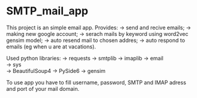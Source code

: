 # SMTP_mail_app
This project is an simple email app. Provides: 
-> send and recive emails; 
-> making new google account; 
-> serach mails by keyword using word2vec gensim model; 
-> auto resend mail to chosen addres; 
-> auto respond to emails (eg when u are at vacations). 

Used python libraries: 
-> requests
-> smtplib 
-> imaplib 
-> email   
-> sys     
-> BeautifulSoup4
-> PySide6
-> gensim

To use app you have to fill username, password, SMTP and IMAP adress and port of your mail domain.  
